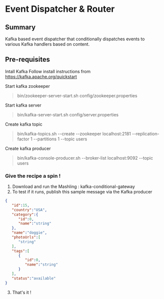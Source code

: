 # Event Dispatcher & Router 

## Summary
Kafka based event dispatcher that conditionally dispatches events to various Kafka handlers based on content.

## Pre-requisites

Intall Kafka 
Follow install instructions from https://kafka.apache.org/quickstart

Start kafka zookeeper
>bin/zookeeper-server-start.sh config/zookeeper.properties

Start kafka server
>bin/kafka-server-start.sh config/server.properties

Create kafka topic
>bin/kafka-topics.sh --create --zookeeper localhost:2181 --replication-factor 1 --partitions 1 --topic users

Create kafka producer
>bin/kafka-console-producer.sh --broker-list localhost:9092 --topic users


### Give the recipe a spin !
1. Download and run the Mashling : kafka-conditional-gateway 
2. To test if it runs, publish this sample message via the Kafka producer
```json
{  
   "id":15,
   "country":"USA",
   "category":{  
      "id":0,
      "name":"string"
   },
   "name":"doggie",
   "photoUrls":[  
      "string"
   ],
   "tags":[  
      {  
         "id":0,
         "name":"string"
      }
   ],
   "status":"available"
}
```
3. That's it !
